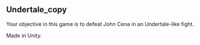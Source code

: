 ## Undertale_copy

Your objective in this game is to defeat John Cena in an Undertale-like fight.

Made in Unity.

